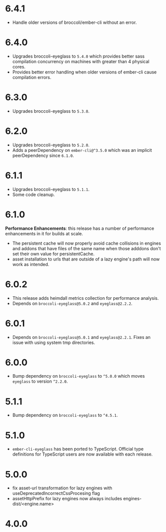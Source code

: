 # 6.4.1

* Handle older versions of broccoli/ember-cli without an error.

# 6.4.0

* Upgrades broccoli-eyeglass to `5.4.0` which provides
  better sass compilation concurrency on machines with greater than 4 physical cores.
* Provides better error handling when older versions of ember-cli cause compilation errors.

# 6.3.0

* Upgrades broccoli-eyeglass to `5.3.0`.

# 6.2.0

* Upgrades broccoli-eyeglass to `5.2.0`.
* Adds a peerDependency on `ember-cli@^3.5.0` which was
  an implicit peerDependency since `6.1.0`.

# 6.1.1

* Upgrades broccoli-eyeglass to `5.1.1`.
* Some code cleanup.

# 6.1.0

**Performance Enhancements**: this release has a number of performance
enhancements in it for builds at scale.

* The persistent cache will now properly avoid cache collisions in engines and
  addons that have files of the same name when those adddons don't set their
  own value for persistentCache.
* asset installation to urls that are outside of a lazy engine's path will
  now work as intended.

# 6.0.2

* This release adds heimdall metrics collection for performance analysis.
* Depends on `broccoli-eyeglass@5.0.2` and `eyeglass@2.2.2`.

# 6.0.1

* Depends on `broccoli-eyeglass@5.0.1` and `eyeglass@2.2.1`. Fixes an issue with using system tmp directories.

# 6.0.0

* Bump dependency on `broccoli-eyeglass` to `^5.0.0` which moves `eyeglass` to version `^2.2.0`.

# 5.1.1

* Bump dependency on `broccoli-eyeglass` to `^4.5.1`.

# 5.1.0

* `ember-cli-eyeglass` has been ported to TypeScript. Official type definitions for TypeScript users are now available with each release.

# 5.0.0

  * fix asset-url transformation for lazy engines with useDeprecatedIncorrectCssProcesing flag
  * assetHttpPrefix for lazy engines now always includes engines-dist/<engine.name>

# 4.0.0

